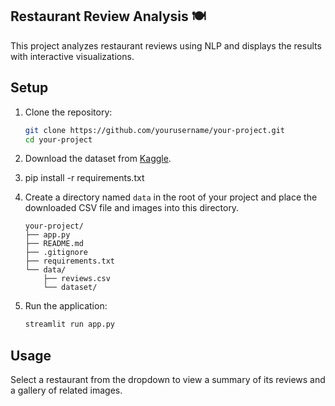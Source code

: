 ## Restaurant Review Analysis 🍽️
This project analyzes restaurant reviews using NLP and displays the results with interactive visualizations.

## Setup

1. Clone the repository:
    ```bash
    git clone https://github.com/yourusername/your-project.git
    cd your-project
    ```
2. Download the dataset from [Kaggle](https://www.kaggle.com/datasets/denizbilginn/google-maps-restaurant-reviews).

3. pip install -r requirements.txt

4. Create a directory named `data` in the root of your project and place the downloaded CSV file and images into this directory.

    ```
    your-project/
    ├── app.py
    ├── README.md
    ├── .gitignore
    ├── requirements.txt
    └── data/
        ├── reviews.csv
        └── dataset/
    ```

5. Run the application:
    ```bash
    streamlit run app.py
    ```

## Usage

Select a restaurant from the dropdown to view a summary of its reviews and a gallery of related images.
